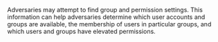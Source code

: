 Adversaries may attempt to find group and permission settings. This information can help adversaries determine which user accounts and groups are available, the membership of users in particular groups, and which users and groups have elevated permissions.
